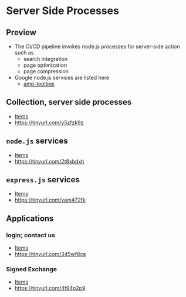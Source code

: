 # Server Side Processes

## Preview
- The CI/CD pipeline invokes node.js processes for server-side action such as
  - search integration
  - page optimization
  - page compression
- Google node.js services are listed here
  - [amp-toolbox](https://github.com/ampproject/amp-toolbox)

## Collection, server side processes
- [Items](https://github.com/ampproject/amp.dev/tree/a6817519c19987b8a700110e9909f3c3bafce769/platform/lib)
- https://tinyurl.com/y5zfzk9z

## `node.js` services
- [Items](https://amp.dev/documentation/guides-and-tutorials/websites/optimize-and-measure/amp-optimizer-guide/node-amp-optimizer)
- https://tinyurl.com/2t8xbdxh

## `express.js` services
- [Items](https://github.com/ampproject/amp.dev/blob/a6817519c19987b8a700110e9909f3c3bafce769/boilerplate/backend/index.js)
- https://tinyurl.com/yam472fk

## Applications

### login; contact us
- [Items](https://amp.dev/documentation/guides-and-tutorials/develop/login_requiring/login)
- https://tinyurl.com/345wf8ce

### Signed Exchange
- [Items](https://amp.dev/documentation/guides-and-tutorials/websites/optimize-and-measure/signed-exchange)
- https://tinyurl.com/4t94p2p9


